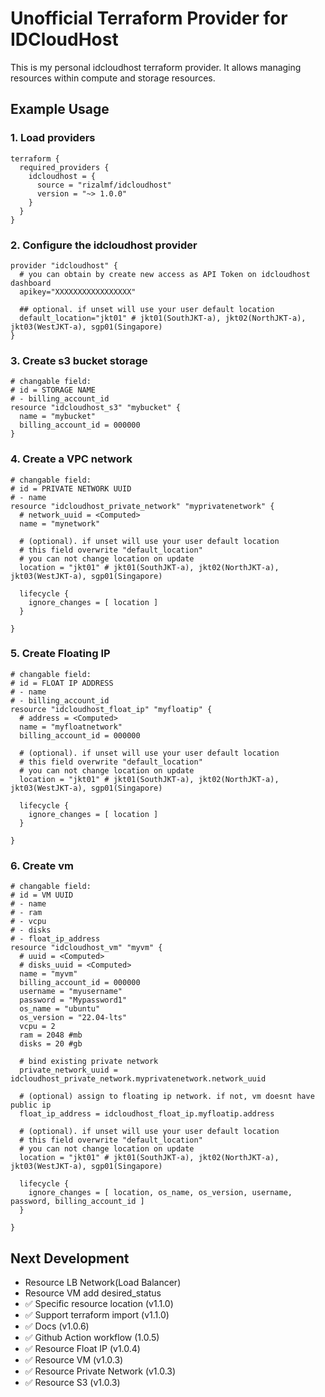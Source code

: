 # Unofficial Terraform Provider for IDCloudHost

This is my personal idcloudhost terraform provider. It allows managing resources within compute and storage resources.


## Example Usage
### 1. Load providers
```hcl
terraform {
  required_providers {
    idcloudhost = {
      source = "rizalmf/idcloudhost"
      version = "~> 1.0.0"
    }
  }
}
```

### 2. Configure the idcloudhost provider
```hcl
provider "idcloudhost" {
  # you can obtain by create new access as API Token on idcloudhost dashboard
  apikey="XXXXXXXXXXXXXXXXX"

  ## optional. if unset will use your user default location 
  default_location="jkt01" # jkt01(SouthJKT-a), jkt02(NorthJKT-a), jkt03(WestJKT-a), sgp01(Singapore)
}
```

### 3. Create s3 bucket storage
```hcl
# changable field:
# id = STORAGE NAME
# - billing_account_id
resource "idcloudhost_s3" "mybucket" {
  name = "mybucket"
  billing_account_id = 000000
}
```

### 4. Create a VPC network
```hcl
# changable field:
# id = PRIVATE NETWORK UUID
# - name
resource "idcloudhost_private_network" "myprivatenetwork" {
  # network_uuid = <Computed>
  name = "mynetwork"

  # (optional). if unset will use your user default location 
  # this field overwrite "default_location"
  # you can not change location on update
  location = "jkt01" # jkt01(SouthJKT-a), jkt02(NorthJKT-a), jkt03(WestJKT-a), sgp01(Singapore)
  
  lifecycle {
    ignore_changes = [ location ]
  }

}
```

### 5. Create Floating IP
```hcl
# changable field:
# id = FLOAT IP ADDRESS
# - name
# - billing_account_id
resource "idcloudhost_float_ip" "myfloatip" {
  # address = <Computed>
  name = "myfloatnetwork"
  billing_account_id = 000000

  # (optional). if unset will use your user default location 
  # this field overwrite "default_location"
  # you can not change location on update
  location = "jkt01" # jkt01(SouthJKT-a), jkt02(NorthJKT-a), jkt03(WestJKT-a), sgp01(Singapore)
  
  lifecycle {
    ignore_changes = [ location ]
  }

}
```

### 6. Create vm
```hcl
# changable field:
# id = VM UUID
# - name
# - ram
# - vcpu
# - disks
# - float_ip_address
resource "idcloudhost_vm" "myvm" {
  # uuid = <Computed>
  # disks_uuid = <Computed>
  name = "myvm"
  billing_account_id = 000000
  username = "myusername"
  password = "Mypassword1"
  os_name = "ubuntu"
  os_version = "22.04-lts"
  vcpu = 2
  ram = 2048 #mb
  disks = 20 #gb

  # bind existing private network
  private_network_uuid = idcloudhost_private_network.myprivatenetwork.network_uuid 
  
  # (optional) assign to floating ip network. if not, vm doesnt have public ip
  float_ip_address = idcloudhost_float_ip.myfloatip.address
  
  # (optional). if unset will use your user default location 
  # this field overwrite "default_location"
  # you can not change location on update
  location = "jkt01" # jkt01(SouthJKT-a), jkt02(NorthJKT-a), jkt03(WestJKT-a), sgp01(Singapore)
  
  lifecycle {
    ignore_changes = [ location, os_name, os_version, username, password, billing_account_id ]
  }

}
```


## Next Development
- Resource LB Network(Load Balancer)
- Resource VM add desired_status
- ✅ Specific resource location (v1.1.0)
- ✅ Support terraform import (v1.1.0)
- ✅ Docs (v1.0.6)
- ✅ Github Action workflow (1.0.5)
- ✅ Resource Float IP (v1.0.4)
- ✅ Resource VM (v1.0.3)
- ✅ Resource Private Network (v1.0.3)
- ✅ Resource S3 (v1.0.3)